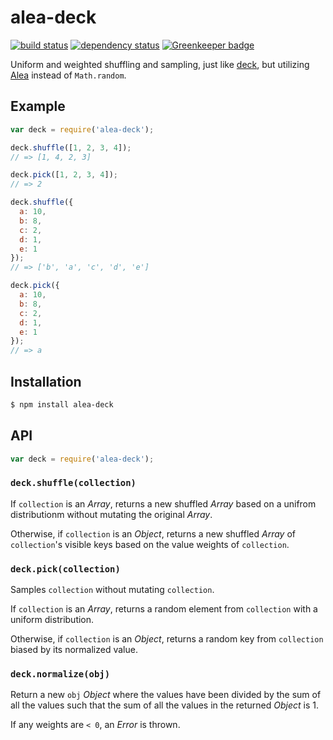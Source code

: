 # alea-deck

[![build status](https://img.shields.io/travis/KenanY/alea-deck.svg)](https://travis-ci.org/KenanY/alea-deck)
[![dependency status](https://img.shields.io/gemnasium/KenanY/alea-deck.svg)](https://gemnasium.com/KenanY/alea-deck) [![Greenkeeper badge](https://badges.greenkeeper.io/KenanY/alea-deck.svg)](https://greenkeeper.io/)

Uniform and weighted shuffling and sampling, just like
[deck](https://github.com/substack/node-deck), but utilizing
[Alea](https://github.com/coverslide/node-alea) instead of `Math.random`.

## Example

``` javascript
var deck = require('alea-deck');

deck.shuffle([1, 2, 3, 4]);
// => [1, 4, 2, 3]

deck.pick([1, 2, 3, 4]);
// => 2

deck.shuffle({
  a: 10,
  b: 8,
  c: 2,
  d: 1,
  e: 1
});
// => ['b', 'a', 'c', 'd', 'e']

deck.pick({
  a: 10,
  b: 8,
  c: 2,
  d: 1,
  e: 1
});
// => a
```

## Installation

``` bash
$ npm install alea-deck
```

## API

``` javascript
var deck = require('alea-deck');
```

### `deck.shuffle(collection)`

If `collection` is an _Array_, returns a new shuffled _Array_ based on a unifrom
distributionm without mutating the original _Array_.

Otherwise, if `collection` is an _Object_, returns a new shuffled _Array_ of
`collection`'s visible keys based on the value weights of `collection`.

### `deck.pick(collection)`

Samples `collection` without mutating `collection`.

If `collection` is an _Array_, returns a random element from `collection` with a
uniform distribution.

Otherwise, if `collection` is an _Object_, returns a random key from
`collection` biased by its normalized value.

### `deck.normalize(obj)`

Return a new `obj` _Object_ where the values have been divided by the sum of all
the values such that the sum of all the values in the returned _Object_ is 1.

If any weights are `< 0`, an _Error_ is thrown.